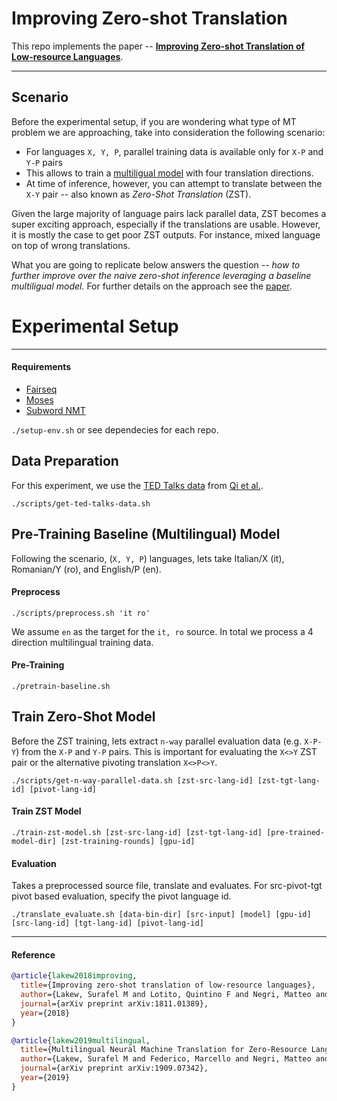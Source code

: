 # Improving Zero-shot Translation


This repo implements the paper -- [__Improving Zero-shot Translation of Low-resource Languages__](https://arxiv.org/pdf/1811.01389.pdf). 


---

<!--
## Abstract

*...propose an __iterative
training__ procedure that leverages a duality of translations directly generated by the system for the zero-shot directions.
The translations produced by the system (sub-optimal since
they contain mixed language from the shared vocabulary),
are then used together with the original parallel data to feed
and iteratively re-train the multilingual network. Over time,
this allows the system to learn from its own generated and
increasingly better output. Approach shows to be effective in improving the two zero-shot directions of our multilingual model.*
-->


## Scenario

Before the experimental setup, if you are wondering what type of MT problem we are approaching, take into consideration the following scenario:


- For languages `X, Y, P`, parallel training data is available only for `X-P` and `Y-P` pairs
- This allows to train a [multiligual model](https://arxiv.org/abs/1611.04558) with four translation directions.
- At time of inference, however, you can attempt to translate between the `X-Y` pair -- also known as *Zero-Shot Translation* (ZST).


Given the large majority of language pairs lack parallel data, ZST becomes a super exciting approach, especially if the translations are usable. 
However, it is mostly the case to get poor ZST outputs. 
For instance, mixed language on top of wrong translations. 
<!--This translation issues occur primarily for the simple reason that the model not explicityly observing parallel data for zero-shot pair. -->


What you are going to replicate below answers the question -- *how to further improve over the naive zero-shot inference leveraging a baseline multiligual model.*  For further details on the approach see the [paper](https://arxiv.org/pdf/1811.01389.pdf).



# Experimental Setup
---

#### Requirements

- [Fairseq](https://github.com/pytorch/fairseq)
- [Moses](https://github.com/moses-smt/mosesdecoder)
- [Subword NMT](https://github.com/rsennrich/subword-nmt)

`./setup-env.sh` or see dependecies for each repo.



## Data Preparation 

For this experiment, we use the [TED Talks data](http://phontron.com/data/ted_talks.tar.g) from [Qi et al.](https://www.aclweb.org/anthology/N18-2084).


`./scripts/get-ted-talks-data.sh`




## Pre-Training Baseline (Multilingual) Model

Following the scenario, (`X, Y, P`) languages, lets take Italian/X (it), Romanian/Y (ro), and English/P (en). 



#### Preprocess

`./scripts/preprocess.sh 'it ro'`  


We assume `en` as the target for the `it, ro` source. In total we process a 4 direction multilingual training data.



#### Pre-Training

`./pretrain-baseline.sh`



## Train Zero-Shot Model

Before the ZST training, lets extract `n-way` parallel evaluation data (e.g. `X-P-Y`) from the `X-P` and `Y-P` pairs. This is important for evaluating the `X<>Y` ZST pair or the alternative pivoting translation `X<>P<>Y`. 

`./scripts/get-n-way-parallel-data.sh [zst-src-lang-id] [zst-tgt-lang-id] [pivot-lang-id]`



#### Train ZST Model

`./train-zst-model.sh [zst-src-lang-id] [zst-tgt-lang-id] [pre-trained-model-dir] [zst-training-rounds] [gpu-id]` 


<!--
*Regardless of the underlying NMT training framework (here we use fairseq), this script implements the proposed approach. Basically an inference and training stages alternate for `N` rounds for both of the ZST directions.* 
-->


#### Evaluation
Takes a preprocessed source file, translate and evaluates. For src-pivot-tgt pivot based evaluation, specify the pivot language id.  


`./translate_evaluate.sh [data-bin-dir] [src-input] [model] [gpu-id] [src-lang-id] [tgt-lang-id] [pivot-lang-id]`


<!-- 
`./inference.sh [data-bin-dir] [input-file] [model] [gpu-id]`

Compute BLEU
`./compute-bleu.sh [hypothesis-file] [reference-file]`

-->

---

#### Reference
```bibtex
@article{lakew2018improving,
  title={Improving zero-shot translation of low-resource languages},
  author={Lakew, Surafel M and Lotito, Quintino F and Negri, Matteo and Turchi, Marco and Federico, Marcello},
  journal={arXiv preprint arXiv:1811.01389},
  year={2018}
}

@article{lakew2019multilingual,
  title={Multilingual Neural Machine Translation for Zero-Resource Languages},
  author={Lakew, Surafel M and Federico, Marcello and Negri, Matteo and Turchi, Marco},
  journal={arXiv preprint arXiv:1909.07342},
  year={2019}
}
```
